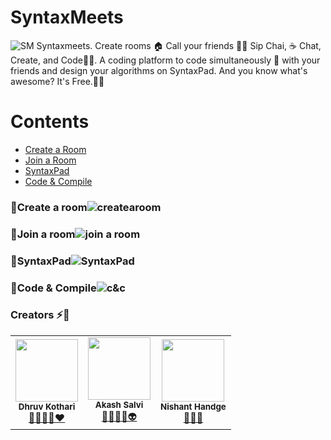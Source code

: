 # SyntaxMeets
![SM](https://i.imgur.com/Gw9deLu.png)
Syntaxmeets. Create rooms 🏠 Call your friends 👬🏼 Sip Chai, ☕ Chat, Create, and Code👨‍💻. A coding platform to code simultaneously 🚀 with your friends and design your algorithms on SyntaxPad. And you know what's awesome? It's Free.💫✨

# Contents
- [Create a Room](#Create-a-room-)
- [Join a Room](#Join-a-room-)
- [SyntaxPad](#Syntaxpad-)
- [Code & Compile](#Code-&-Compile-)


### :rocket:Create a room![createaroom](https://i.imgur.com/SubUykp.gif)


### :rocket:Join a room![join a room](https://i.imgur.com/YPynYLp.gif)



### :rocket:SyntaxPad![SyntaxPad](https://i.imgur.com/o6Kwjr9.gif)


### :rocket:Code & Compile![c&c](https://i.imgur.com/iUAL6vG.gif)
### Creators :zap::dizzy:
<table>
		<tr>
			<td align="center"><img src="https://i.imgur.com/7VEddgM.jpg"  width=100px;"><br /><sub><b>Dhruv Kothari</b></sub><br/><a href="https://github.com/kothariji">🧠👨‍💻🚀❤️</a></td>
		   <td align="center"><img src="https://i.imgur.com/rD43RJV.jpg"  width=100px;"><br /><sub><b>Akash Salvi</b></sub><br/><a href="https://github.com/Akash-Salvi">🧘🔭👨‍🎓👽</a></td>
			<td align="center"><img src="https://i.imgur.com/D1ogusY.jpg"  width=100px;"><br /><sub><b>Nishant Handge</b></sub><br/><a href="https://github.com/Nishant127">🔧🔧🔧</a></td>			
		</tr>
		
</table>
